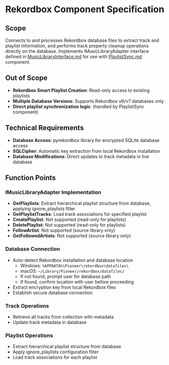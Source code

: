 # Rekordbox Component Specification

## Scope

Connects to and processes Rekordbox database files to extract track and playlist information, and performs track property cleanup operations directly on the database.
Implements IMusicLibraryAdapter interface defined in [MusicLibraryInterface.md](MusicLibraryInterface.md) for use with [PlaylistSync.md](PlaylistSync.md) component.

## Out of Scope

- **Rekordbox Smart Playlist Creation**: Read-only access to existing playlists
- **Multiple Database Versions**: Supports Rekordbox v6/v7 databases only
- **Direct playlist synchronization logic**: (handled by PlaylistSync component)

## Technical Requirements

- **Database Access**: pyrekordbox library for encrypted SQLite database access
- **SQLCipher**: Automatic key extraction from local Rekordbox installation
- **Database Modifications**: Direct updates to track metadata in live database

## Function Points

### IMusicLibraryAdapter Implementation
- **GetPlaylists**: Extract hierarchical playlist structure from database, applying ignore_playlists filter
- **GetPlaylistTracks**: Load track associations for specified playlist
- **CreatePlaylist**: Not supported (read-only for playlists)
- **DeletePlaylist**: Not supported (read-only for playlists)
- **FollowArtist**: Not supported (source library only)
- **GetFollowedArtists**: Not supported (source library only)

### Database Connection
- Auto-detect Rekordbox installation and database location
  - Windows: `%APPDATA%\Pioneer\rekordbox\datafiles\`
  - macOS: `~/Library/Pioneer/rekordbox/datafiles/`
  - If not found, prompt user for database path
  - If found, confirm location with user before proceeding
- Extract encryption key from local Rekordbox files
- Establish secure database connection

### Track Operations
- Retrieve all tracks from collection with metadata
- Update track metadata in database

### Playlist Operations
- Extract hierarchical playlist structure from database
- Apply ignore_playlists configuration filter
- Load track associations for each playlist
